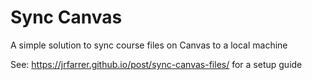 # Sync Canvas
A simple solution to sync course files on Canvas to a local machine

See: https://jrfarrer.github.io/post/sync-canvas-files/ for a setup guide
